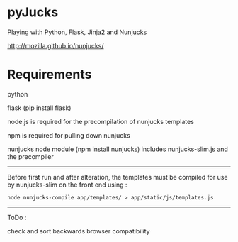 pyJucks
=======

Playing with Python, Flask, Jinja2 and Nunjucks 

http://mozilla.github.io/nunjucks/


Requirements
============

python

flask (pip install flask)

node.js is required for the precompilation of nunjucks templates

npm is required for pulling down nunjucks

nunjucks node module (npm install nunjucks) includes nunjucks-slim.js and the precompiler


------------


Before first run and after alteration, the templates must be compiled for use by nunjucks-slim on the front end using :

    node nunjucks-compile app/templates/ > app/static/js/templates.js


------------


ToDo :

check and sort backwards browser compatibility
